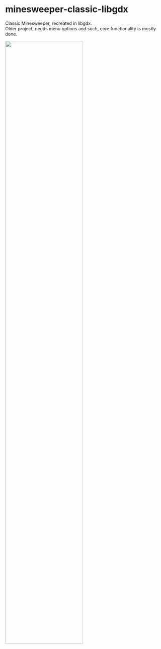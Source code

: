 # minesweeper-classic-libgdx
Classic Minesweeper, recreated in libgdx. <br />
Older project, needs menu options and such, core functionality is mostly done.

<img width="70%" height="70%" src="https://i.imgur.com/CEjjh2s.png" />
